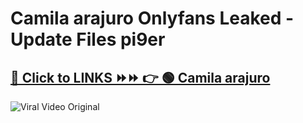 
 # Camila arajuro Onlyfans Leaked - Update Files pi9er

## <h2><a href="https://clipsfans.com/Camila_arajuro&ref=git">🔗 Click to LINKS ⏩⏩ 👉 🟢 Camila arajuro </a></h2>

<a href="https://clipsfans.com/Camila_arajuro&ref=git" rel="nofollow" data-target="animated-image.originalLink"><img src="https://i.ibb.co.com/xMMVF88/686577567.gif" alt="Viral Video Original" style="max-width: 100%; display: inline-block;" data-target="animated-image.originalImage"></a>

